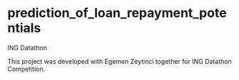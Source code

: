 # prediction_of_loan_repayment_potentials
ING Datathon

This project was developed with Egemen Zeytinci together for ING Datathon Competition.
